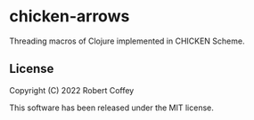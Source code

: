 # chicken-arrows

Threading macros of Clojure implemented in CHICKEN Scheme.

## License

Copyright (C) 2022 Robert Coffey

This software has been released under the MIT license.
